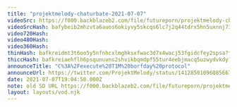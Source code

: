 ```yaml
---
title: "projektmelody-chaturbate-2021-07-07"
videoSrc: https://f000.backblazeb2.com/file/futureporn/projektmelody-chaturbate-2021-07-07.mp4
videoSrcHash: bafybeib2mhzvta6auos6okiyvy5skcqs6lc7j2q44tdrx5hn5uxnnj735u?filename=projektmelody-chaturbate-2021-07-07.mp4
video720Hash: 
video480Hash: 
video360Hash: 
thinHash: bafkreidmt3t6oo5y5nfnhcxlmghksxfwac3d7x4wacj53fgidcfey2spsa?filename=20210707T190450Z_thin.jpg
thiccHash: bafkreiaehflh6psqunuvns2shvikbqmdpf55tur4eebjmacq5uzwydvkdy?filename=20210707T190450Z_thicc.jpg
announceTitle: "C%3A%2Fexecute%20T1M%20borfday%20protocol"
announceUrl: https://twitter.com/ProjektMelody/status/1412850109608566786
date: 2021-07-07T19:04:50.000Z
note: old SD URL https://f000.backblazeb2.com/file/futureporn/projektmelody-chaturbate-2021-07-07.mp4
layout: layouts/vod.njk
---
```

